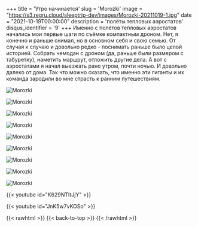 +++
title = 'Утро начинается'
slug = 'Morozki'
image = "https://s3.regru.cloud/sleeptrip-dev/images/Morozki-20211019-1.jpg"
date = "2021-10-19T00:00:00"
description = 'полёты тепловых аэростатов'
disqus_identifier = '9'
+++
Именно с полётов тепловых аэростатов начались мои первые шаги по съёмке компактным дроном.
Нет, я конечно и раньше снимал, но в основном себя и свою семью. От случая к случаю и довольно редко - поснимать раньше было целой историей. Собрать чемодан с дроном (да, раньше были размером с табуретку), наметить маршрут, отложить другие дела.
А вот с аэростатами я начал выезжать рано утром, почти ночью. И довольно далеко от дома.
Так что можно сказать, что именно эти гиганты и их команда зародили во мне страсть к ранним путешествиям.

![Morozki](https://s3.regru.cloud/sleeptrip-dev/images/Morozki-20211019-2.jpg)

![Morozki](https://s3.regru.cloud/sleeptrip-dev/images/Morozki-20211019-3.jpg)

![Morozki](https://s3.regru.cloud/sleeptrip-dev/images/Morozki-20211019-4.jpg)

![Morozki](https://s3.regru.cloud/sleeptrip-dev/images/Morozki-20211019-5.jpg)

![Morozki](https://s3.regru.cloud/sleeptrip-dev/images/Morozki-20211019-6.jpg)

![Morozki](https://s3.regru.cloud/sleeptrip-dev/images/Morozki-20211019-7.jpg)

![Morozki](https://s3.regru.cloud/sleeptrip-dev/images/Morozki-20211019-8.jpg)

![Morozki](https://s3.regru.cloud/sleeptrip-dev/images/Morozki-20211019-9.jpg)

![Morozki](https://s3.regru.cloud/sleeptrip-dev/images/Morozki-20211019-10.jpg)

{{< youtube id="K629NTItJjY" >}}

{{< youtube id="JnK5w7vKOSo" >}}

{{< rawhtml >}}
{{< back-to-top >}}
{{< /rawhtml >}}